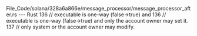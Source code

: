 File_Code/solana/328a6a866e/message_processor/message_processor_after.rs --- Rust
136     // executable is one-way (false->true) and                                                                                                           136     // executable is one-way (false->true) and only the account owner may set it.
137     //  only system or the account owner may modify.                                                                                                         


